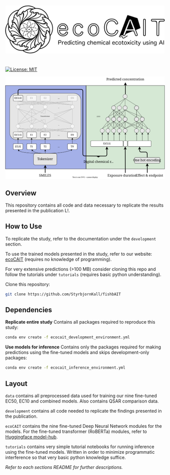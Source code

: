 ![ecoCAIT](ecocait-logo.svg)
# 
[![License: MIT](https://img.shields.io/badge/License-MIT-yellow.svg)](https://opensource.org/licenses/MIT)

![ecoCAIT model architecture](final_model.svg)
## Overview
This repository contains all code and data necessary to replicate the results presented in the publication L!.

## How to Use
To replicate the study, refer to the documentation under the `development` section.

To use the trained models presented in the study, refer to our website:
[ecoCAIT](https://ecocait.streamlit.app/) (requires no knowledge of programming).

For very extensive predictions (>100 MB) consider cloning this repo and follow the tutorials under `tutorials` (requires basic python understanding).

Clone this repository:
```bash 
git clone https://github.com/StyrbjornKall/fishbAIT
```

## Dependencies
**Replicate entire study**
Contains all packages required to reproduce this study:
```bash
conda env create -f ecocait_development_environment.yml
```

**Use models for inference**
Contains only the packages required for making predictions using the fine-tuned models and skips development-only packages:
```bash
conda env create -f ecocait_inference_environment.yml
```

## Layout
`data` contains all preprocessed data used for training our nine fine-tuned EC50, EC10 and combined models. Also contains QSAR comparison data. 

`development` contains all code needed to replicate the findings presented in the publication.

`ecoCAIT` contains the nine fine-tuned Deep Neural Network modules for the models. For the fine-tuned transformer (RoBERTa) modules, refer to [Huggingface model-hub](https://huggingface.co/StyrbjornKall).

`tutorials` contains very simple tutorial notebooks for running inference using the fine-tuned models. Written in order to minimize programmatic interference so that very basic python knowledge suffice. 

*Refer to each sections README for further descriptions.*
